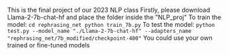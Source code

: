 This is the final project of our 2023 NLP class
Firstly, please download Llama-2-7b-chat-hf and place the folder inside the "NLP_proj"
To train the model:
`
    cd rephrasing_net
    python train_7b.py
`
To test the model:
`
    python test.py --model_name "./Llama-2-7b-chat-hf" --adapters_name "rephrasing_net/7b_modified/checkpoint-400"
`
You could use your own trained or fine-tuned models